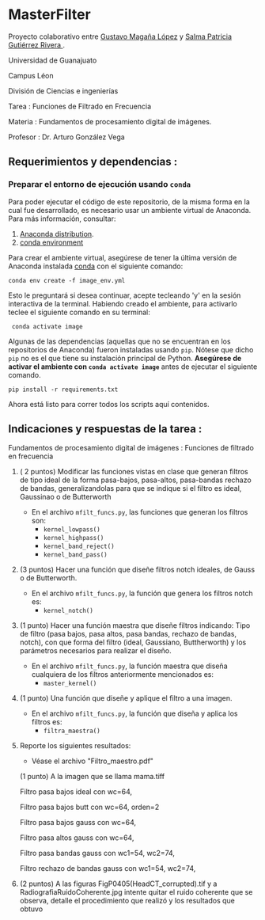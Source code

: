 # MasterFilter

Proyecto colaborativo entre [Gustavo Magaña López](https://github.com/gmagannaDevelop) y [Salma Patricia Gutiérrez Rivera ](https://github.com/Pagutri).

Universidad de Guanajuato

Campus Léon

División de Ciencias e ingenierías

Tarea : Funciones de Filtrado en Frecuencia

Materia : Fundamentos de procesamiento digital de imágenes.

Profesor :  Dr. Arturo González Vega

## Requerimientos y dependencias :

### Preparar el entorno de ejecución usando  `conda`
Para poder ejecutar el código de este repositorio, de la misma forma en la cual fue desarrollado, 
es necesario usar un ambiente virtual de Anaconda. Para más información, consultar:

1. [Anaconda distribution](https://www.anaconda.com/distribution/).
2. [conda environment](https://docs.conda.io/projects/conda/en/latest/user-guide/tasks/manage-environments.html)

 
 Para crear el ambiente virtual, asegúrese de tener la última versión de Anaconda instalada [conda](https://conda.io/en/latest/) 
 con el siguiente comando:
 
    conda env create -f image_env.yml
 
Esto le preguntará si desea continuar, acepte tecleando 'y' en la sesión interactiva de la terminal.
Habiendo creado el ambiente, para activarlo teclee el siguiente comando en su terminal:

     conda activate image
     
Algunas de las dependencias (aquellas que no se encuentran en los repositorios de Anaconda) fueron instaladas usando `pip`.
Nótese que dicho `pip` no es el que tiene su instalación principal de Python. **Asegúrese de activar el ambiente con `conda activate image`** antes de ejecutar el siguiente comando.

    pip install -r requirements.txt 

 
Ahora está listo para correr todos los scripts aquí contenidos.


## Indicaciones y respuestas de la tarea :
Fundamentos de procesamiento digital de imágenes : Funciones de filtrado en frecuencia

1. ( 2 puntos) Modificar las funciones vistas en clase que generan filtros de tipo ideal de la forma pasa-bajos, pasa-altos, pasa-bandas rechazo de bandas, generalizandolas para que se indique si el filtro es ideal, Gaussinao o de Butterworth

    * En el archivo `mfilt_funcs.py`, las funciones que generan los filtros son:
       *  `kernel_lowpass()`
       *  `kernel_highpass()`
       *  `kernel_band_reject()`
       *  `kernel_band_pass()`

2. (3 puntos) Hacer una función que diseñe filtros notch ideales, de Gauss o de Butterworth.

    * En el archivo `mfilt_funcs.py`, la función que genera los filtros notch es:
      *  `kernel_notch()`

3. (1 punto) Hacer una función maestra que diseñe filtros indicando: Tipo de filtro (pasa bajos, pasa altos, pasa bandas, rechazo de bandas, notch), con que forma del filtro (ideal, Gaussiano, Buttherworth) y los parámetros necesarios para realizar el diseño.

    * En el archivo `mfilt_funcs.py`, la función maestra que diseña cualquiera de los filtros anteriormente mencionados es:
        * `master_kernel()`

4. (1 punto) Una función que diseñe y aplique el filtro a una imagen.

    * En el archivo `mfilt_funcs.py`, la función que diseña y aplica los filtros es:
        * `filtra_maestra()`

5. Reporte los siguientes resultados:

    * Véase el archivo "Filtro_maestro.pdf"

    (1 punto) A la imagen que se llama mama.tiff
  
      Filtro pasa bajos ideal con wc=64,

      Filtro pasa bajos butt con wc=64, orden=2

      Filtro pasa bajos gauss con wc=64,

      Filtro pasa altos gauss con wc=64,

      Filtro pasa bandas gauss con wc1=54, wc2=74,

      Filtro rechazo de bandas gauss con wc1=54, wc2=74,

6. (2 puntos) A las figuras FigP0405(HeadCT_corrupted).tif y a RadiografiaRuidoCoherente.jpg intente quitar el ruido coherente que se observa, detalle el procedimiento que realizó y los resultados que obtuvo
